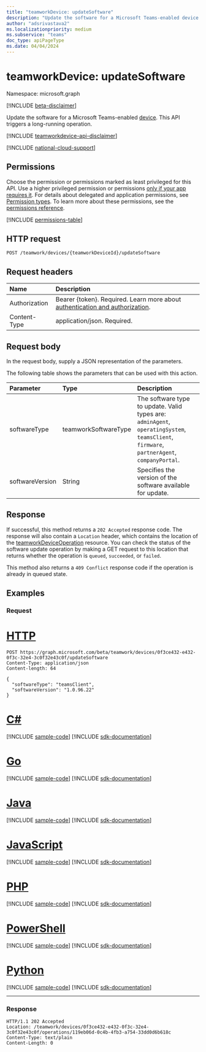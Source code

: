 ```yaml
---
title: "teamworkDevice: updateSoftware"
description: "Update the software for a Microsoft Teams-enabled device."
author: "adsrivastava2"
ms.localizationpriority: medium
ms.subservice: "teams"
doc_type: apiPageType
ms.date: 04/04/2024
---
```


# teamworkDevice: updateSoftware
Namespace: microsoft.graph

[!INCLUDE [beta-disclaimer](../../includes/beta-disclaimer.md)]

Update the software for a Microsoft Teams-enabled [device](../resources/teamworkdevice.md). This API triggers a long-running operation.

[!INCLUDE [teamworkdevice-api-disclaimer](../../includes/teamworkdevice-api-disclaimer.md)]

[!INCLUDE [national-cloud-support](../../includes/all-clouds.md)]

## Permissions
Choose the permission or permissions marked as least privileged for this API. Use a higher privileged permission or permissions [only if your app requires it](/graph/permissions-overview#best-practices-for-using-microsoft-graph-permissions). For details about delegated and application permissions, see [Permission types](/graph/permissions-overview#permission-types). To learn more about these permissions, see the [permissions reference](/graph/permissions-reference).

<!-- { "blockType": "permissions", "name": "teamworkdevice_updatesoftware" } -->
[!INCLUDE [permissions-table](../includes/permissions/teamworkdevice-updatesoftware-permissions.md)]

## HTTP request

<!-- {
  "blockType": "ignored"
}
-->
``` http
POST /teamwork/devices/{teamworkDeviceId}/updateSoftware
```

## Request headers
|Name|Description|
|:---|:---|
|Authorization|Bearer {token}. Required. Learn more about [authentication and authorization](/graph/auth/auth-concepts).|
|Content-Type|application/json. Required.|

## Request body
In the request body, supply a JSON representation of the parameters.

The following table shows the parameters that can be used with this action.

|Parameter|Type|Description|
|:---|:---|:---|
|softwareType|teamworkSoftwareType|The software type to update. Valid types are: `adminAgent`, `operatingSystem`, `teamsClient`, `firmware`, `partnerAgent`, `companyPortal`.|
|softwareVersion|String|Specifies the version of the software available for update.|



## Response

If successful, this method returns a `202 Accepted` response code. The response will also contain a `Location` header, which contains the location of the [teamworkDeviceOperation](../resources/teamworkdeviceoperation.md) resource. You can check the status of the software update operation by making a GET request to this location that returns whether the operation is `queued`, `succeeded`, or `failed`.

This method also returns a `409 Conflict` response code if the operation is already in queued state.

## Examples

### Request

# [HTTP](#tab/http)
<!-- {
  "blockType": "request",
  "name": "teamworkdevice_updatesoftware"
}
-->
``` http
POST https://graph.microsoft.com/beta/teamwork/devices/0f3ce432-e432-0f3c-32e4-3c0f32e43c0f/updateSoftware
Content-Type: application/json
Content-length: 64

{
  "softwareType": "teamsClient",
  "softwareVersion": "1.0.96.22"
}
```

# [C#](#tab/csharp)
[!INCLUDE [sample-code](../includes/snippets/csharp/teamworkdevice-updatesoftware-csharp-snippets.md)]
[!INCLUDE [sdk-documentation](../includes/snippets/snippets-sdk-documentation-link.md)]

# [Go](#tab/go)
[!INCLUDE [sample-code](../includes/snippets/go/teamworkdevice-updatesoftware-go-snippets.md)]
[!INCLUDE [sdk-documentation](../includes/snippets/snippets-sdk-documentation-link.md)]

# [Java](#tab/java)
[!INCLUDE [sample-code](../includes/snippets/java/teamworkdevice-updatesoftware-java-snippets.md)]
[!INCLUDE [sdk-documentation](../includes/snippets/snippets-sdk-documentation-link.md)]

# [JavaScript](#tab/javascript)
[!INCLUDE [sample-code](../includes/snippets/javascript/teamworkdevice-updatesoftware-javascript-snippets.md)]
[!INCLUDE [sdk-documentation](../includes/snippets/snippets-sdk-documentation-link.md)]

# [PHP](#tab/php)
[!INCLUDE [sample-code](../includes/snippets/php/teamworkdevice-updatesoftware-php-snippets.md)]
[!INCLUDE [sdk-documentation](../includes/snippets/snippets-sdk-documentation-link.md)]

# [PowerShell](#tab/powershell)
[!INCLUDE [sample-code](../includes/snippets/powershell/teamworkdevice-updatesoftware-powershell-snippets.md)]
[!INCLUDE [sdk-documentation](../includes/snippets/snippets-sdk-documentation-link.md)]

# [Python](#tab/python)
[!INCLUDE [sample-code](../includes/snippets/python/teamworkdevice-updatesoftware-python-snippets.md)]
[!INCLUDE [sdk-documentation](../includes/snippets/snippets-sdk-documentation-link.md)]

---

### Response

<!-- {
  "blockType": "response",
  "truncated": true
}
-->
``` http
HTTP/1.1 202 Accepted
Location: /teamwork/devices/0f3ce432-e432-0f3c-32e4-3c0f32e43c0f/operations/119eb06d-0c4b-4fb3-a754-33dd0d6b618c
Content-Type: text/plain
Content-Length: 0
```

